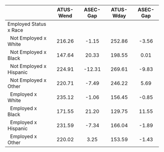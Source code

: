 
|                      |    ATUS-Wend |     ASEC-Gap |    ATUS-Wday |     ASEC-Gap |
| -------------------- | :----------: | :----------: | :----------: | :----------: |
| Employed Status x Race |              |              |              |              |
| &nbsp;&nbsp;Not Employed x White |       216.26 |        -1.15 |       252.86 |        -3.56 |
| &nbsp;&nbsp;Not Employed x Black |       147.64 |        20.33 |       198.55 |         0.01 |
| &nbsp;&nbsp;Not Employed x Hispanic |       224.91 |       -12.31 |       269.61 |        -9.83 |
| &nbsp;&nbsp;Not Employed x Other |       220.71 |        -7.49 |       246.22 |         5.69 |
| &nbsp;&nbsp;Employed x White |       235.12 |        -1.06 |       156.45 |        -0.85 |
| &nbsp;&nbsp;Employed x Black |       171.55 |        21.20 |       129.75 |        11.55 |
| &nbsp;&nbsp;Employed x Hispanic |       231.59 |        -7.34 |       166.04 |        -1.89 |
| &nbsp;&nbsp;Employed x Other |       220.02 |         3.25 |       153.59 |        -1.43 |

